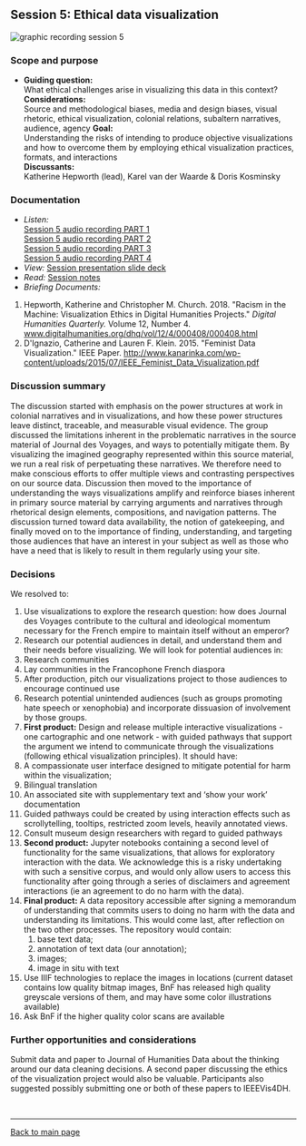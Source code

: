 ## Session 5: Ethical data visualization
![graphic recording session 5](../images/graphic-recording-session5.png)

### Scope and purpose
- **Guiding question:**  
  What ethical challenges arise in visualizing this data in this context?  
	**Considerations:**  
  Source and methodological biases, media and design biases, visual rhetoric, ethical visualization, colonial relations, subaltern narratives, audience, agency
	**Goal:**  
  Understanding the risks of intending to produce objective visualizations and how to overcome them by employing ethical visualization practices, formats, and interactions  
	**Discussants:**  
  Katherine Hepworth (lead), Karel van der Waarde & Doris Kosminsky  

### Documentation  
- *Listen:*<br/>
    [Session 5 audio recording PART 1](../audio/session5-1of4.MP3?raw=true)<br/>
    [Session 5 audio recording PART 2](../audio/session5-2of4.MP3?raw=true)<br/>
    [Session 5 audio recording PART 3](../audio/session5-3of4.MP3?raw=true)<br/>
    [Session 5 audio recording PART 4](../audio/session5-4of4.MP3?raw=true)<br/> 
-    *View:* [Session presentation slide deck](../pdfs/Session%205%20slides%20Hepworth%20ethical%20visualization.pdf)
-    *Read:* [Session notes](https://docs.google.com/document/d/196V79SznVOMz-1G63dCI5LCIg0iVKNmMWCP2aSaxHw0/edit?usp=sharing)  
- *Briefing Documents:*
1. Hepworth, Katherine and Christopher M. Church. 2018. "Racism in the Machine: Visualization Ethics in Digital Humanities Projects." <em> Digital Humanities Quarterly. </em> Volume 12, Number 4. www.digitalhumanities.org/dhq/vol/12/4/000408/000408.html
2. D'Ignazio, Catherine and Lauren F. Klein. 2015. "Feminist Data Visualization." IEEE Paper. http://www.kanarinka.com/wp-content/uploads/2015/07/IEEE_Feminist_Data_Visualization.pdf

### Discussion summary
The discussion started with emphasis on the power structures at work in colonial narratives and in visualizations, and how these power structures leave distinct, traceable, and measurable visual evidence. The group discussed the limitations inherent in the problematic narratives in the source material of Journal des Voyages, and ways to potentially mitigate them. By visualizing the imagined geography represented within this source material, we run a real risk of perpetuating these narratives. We therefore need to make conscious efforts to offer multiple views and contrasting perspectives on our source data.
Discussion then moved to the importance of understanding the ways visualizations amplify and reinforce biases inherent in primary source material by carrying arguments and narratives through rhetorical design elements, compositions, and navigation patterns. The discussion turned toward data availability, the notion of gatekeeping, and finally moved on to the importance of finding, understanding, and targeting those audiences that have an interest in your subject as well as those who have a need that is likely to result in them regularly using your site.


### Decisions
We resolved to:
1. Use visualizations to explore the research question: how does Journal des Voyages contribute to the cultural and ideological momentum necessary for the French empire to maintain itself without an emperor?
2. Research our potential audiences in detail, and understand them and their needs before visualizing. We will look for potential audiences in:
  1. Research communities
  2. Lay communities in the Francophone French diaspora
3. After production, pitch our visualizations project to those audiences to encourage continued use
4. Research potential unintended audiences (such as groups promoting hate speech or xenophobia) and incorporate dissuasion of involvement by those groups.
5. **First product:** Design and release multiple interactive visualizations - one cartographic and one network - with guided pathways that support the argument we intend to communicate through the visualizations (following ethical visualization principles). It should have:
  1. A compassionate user interface designed to mitigate potential for harm within the visualization;
  3. Bilingual translation
  4. An associated site with supplementary text and ‘show your work’ documentation
  2. Guided pathways could be created by using interaction effects such as scrollytelling, tooltips, restricted zoom levels, heavily annotated views.
  5. Consult museum design researchers with regard to guided pathways
6. **Second product:** Jupyter notebooks containing a second level of functionality for the same visualizations, that allows for exploratory interaction with the data. We acknowledge this is a risky undertaking with such a sensitive corpus, and would only allow users to access this functionality after going through a series of disclaimers and agreement interactions (ie an agreement to do no harm with the data).
7. **Final product:** A data repository accessible after signing a memorandum of understanding that commits users to doing no harm with the data and understanding its limitations. This would come last, after reflection on the two other processes. The repository would contain:
   1. base text data;
   2. annotation of text data (our annotation);
   3. images;
   4. image in situ with text
8. Use IIIF technologies to replace the images in locations (current dataset contains low quality bitmap images, BnF has released high quality greyscale versions of them, and may have some color illustrations available)
9. Ask BnF if the higher quality color scans are available

### Further opportunities and considerations
Submit data and paper to Journal of Humanities Data about the thinking around our data cleaning decisions. A second paper discussing the ethics of the visualization project would also be valuable. Participants also suggested possibly submitting one or both of these papers to IEEEVis4DH.


&nbsp;

------------------------------

[Back to main page](/empire/)
